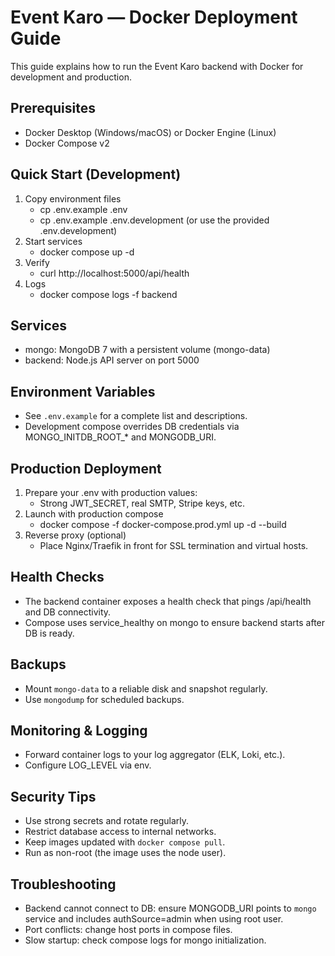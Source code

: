 # Event Karo — Docker Deployment Guide

This guide explains how to run the Event Karo backend with Docker for development and production.

## Prerequisites
- Docker Desktop (Windows/macOS) or Docker Engine (Linux)
- Docker Compose v2

## Quick Start (Development)
1. Copy environment files
   - cp .env.example .env
   - cp .env.example .env.development (or use the provided .env.development)
2. Start services
   - docker compose up -d
3. Verify
   - curl http://localhost:5000/api/health
4. Logs
   - docker compose logs -f backend

## Services
- mongo: MongoDB 7 with a persistent volume (mongo-data)
- backend: Node.js API server on port 5000

## Environment Variables
- See `.env.example` for a complete list and descriptions.
- Development compose overrides DB credentials via MONGO_INITDB_ROOT_* and MONGODB_URI.

## Production Deployment
1. Prepare your .env with production values:
   - Strong JWT_SECRET, real SMTP, Stripe keys, etc.
2. Launch with production compose
   - docker compose -f docker-compose.prod.yml up -d --build
3. Reverse proxy (optional)
   - Place Nginx/Traefik in front for SSL termination and virtual hosts.

## Health Checks
- The backend container exposes a health check that pings /api/health and DB connectivity.
- Compose uses service_healthy on mongo to ensure backend starts after DB is ready.

## Backups
- Mount `mongo-data` to a reliable disk and snapshot regularly.
- Use `mongodump` for scheduled backups.

## Monitoring & Logging
- Forward container logs to your log aggregator (ELK, Loki, etc.).
- Configure LOG_LEVEL via env.

## Security Tips
- Use strong secrets and rotate regularly.
- Restrict database access to internal networks.
- Keep images updated with `docker compose pull`.
- Run as non-root (the image uses the node user).

## Troubleshooting
- Backend cannot connect to DB: ensure MONGODB_URI points to `mongo` service and includes authSource=admin when using root user.
- Port conflicts: change host ports in compose files.
- Slow startup: check compose logs for mongo initialization.

